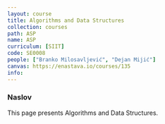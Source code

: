 ```yaml
---
layout: course
title: Algorithms and Data Structures
collection: courses
path: ASP
name: ASP
curriculum: [SIIT]
code: SE0008
people: ["Branko Milosavljević", "Dejan Mijić"]
canvas: https://enastava.io/courses/135
info:
---
```



### Naslov

This page presents Algorithms and Data Structures.
